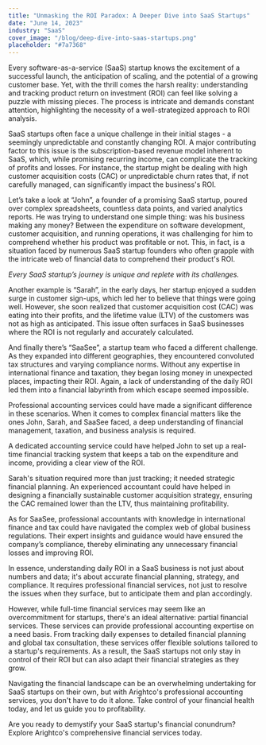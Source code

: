 ```yaml
---
title: "Unmasking the ROI Paradox: A Deeper Dive into SaaS Startups"
date: "June 14, 2023"
industry: "SaaS"
cover_image: "/blog/deep-dive-into-saas-startups.png"
placeholder: "#7a7368"
---
```


Every software-as-a-service (SaaS) startup knows the excitement of a successful launch, the anticipation of scaling, and the potential of a growing customer base. Yet, with the thrill comes the harsh reality: understanding and tracking product return on investment (ROI) can feel like solving a puzzle with missing pieces. The process is intricate and demands constant attention, highlighting the necessity of a well-strategized approach to ROI analysis.


SaaS startups often face a unique challenge in their initial stages - a seemingly unpredictable and constantly changing ROI. A major contributing factor to this issue is the subscription-based revenue model inherent to SaaS, which, while promising recurring income, can complicate the tracking of profits and losses. For instance, the startup might be dealing with high customer acquisition costs (CAC) or unpredictable churn rates that, if not carefully managed, can significantly impact the business's ROI.

Let’s take a look at “John”, a founder of a promising SaaS startup, poured over complex spreadsheets, countless data points, and varied analytics reports. He was trying to understand one simple thing: was his business making any money? Between the expenditure on software development, customer acquisition, and running operations, it was challenging for him to comprehend whether his product was profitable or not. This, in fact, is a situation faced by numerous SaaS startup founders who often grapple with the intricate web of financial data to comprehend their product's ROI.

*Every SaaS startup’s journey is unique and replete with its challenges.* 

Another example is “Sarah”, in the early days, her startup enjoyed a sudden surge in customer sign-ups, which led her to believe that things were going well. However, she soon realized that customer acquisition cost (CAC) was eating into their profits, and the lifetime value (LTV) of the customers was not as high as anticipated. This issue often surfaces in SaaS businesses where the ROI is not regularly and accurately calculated.

And finally there’s “SaaSee”, a startup team who faced a different challenge. As they expanded into different geographies, they encountered convoluted tax structures and varying compliance norms. Without any expertise in international finance and taxation, they began losing money in unexpected places, impacting their ROI. Again, a lack of understanding of the daily ROI led them into a financial labyrinth from which escape seemed impossible.

Professional accounting services could have made a significant difference in these scenarios. When it comes to complex financial matters like the ones John, Sarah, and SaaSee faced, a deep understanding of financial management, taxation, and business analysis is required. 

A dedicated accounting service could have helped John to set up a real-time financial tracking system that keeps a tab on the expenditure and income, providing a clear view of the ROI.

Sarah's situation required more than just tracking; it needed strategic financial planning. An experienced accountant could have helped in designing a financially sustainable customer acquisition strategy, ensuring the CAC remained lower than the LTV, thus maintaining profitability.

As for SaaSee, professional accountants with knowledge in international finance and tax could have navigated the complex web of global business regulations. Their expert insights and guidance would have ensured the company’s compliance, thereby eliminating any unnecessary financial losses and improving ROI.

In essence, understanding daily ROI in a SaaS business is not just about numbers and data; it's about accurate financial planning, strategy, and compliance. It requires professional financial services, not just to resolve the issues when they surface, but to anticipate them and plan accordingly.

However, while full-time financial services may seem like an overcommitment for startups, there's an ideal alternative: partial financial services. These services can provide professional accounting expertise on a need basis. From tracking daily expenses to detailed financial planning and global tax consultation, these services offer flexible solutions tailored to a startup's requirements. As a result, the SaaS startups not only stay in control of their ROI but can also adapt their financial strategies as they grow.

Navigating the financial landscape can be an overwhelming undertaking for SaaS startups on their own, but with Arightco's professional accounting services, you don't have to do it alone. Take control of your financial health today, and let us guide you to profitability.

Are you ready to demystify your SaaS startup's financial conundrum? Explore Arightco's comprehensive financial services today.
